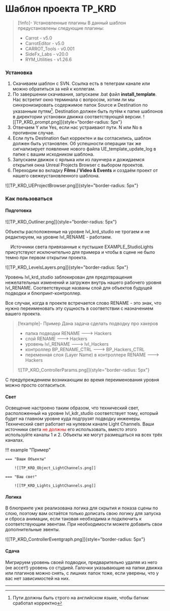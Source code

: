 # Шаблон проекта TP_KRD

>[!info]- Установленные плагины
>В данный шаблон предустановлены следующие плагины:
>
>* Carrot - v5.0
>* CarrotEditor - v5.0
>* CARROT_Tools - v0.001
>* SideFx_Labs - v20.0
>* RYM_Utilities - v1.26.6

### Установка

1. Скачиваем шаблон с SVN. Ссылка есть в телеграм канале или можно обратиться за ней к коллегам.
2. По завершении скачивания, запускаем .bat файл **install_template**. Нас встретит окно терминала с вопросом, хотим ли мы синхронизировать содержимое папок Source и Destination по указанным путям[^1]. Destination должен быть путём к папке шаблонов в директории установки движка соответствующей версии. ![[TP_KRD_prompt.png]]{style="border-radius: 5px"}
3. Отвечаем Y или Yes, если нас устраивают пути. N или No в противном случае.
4. Если путь Destination был корректен и вы согласились, шаблон должен быть установлен. Об успешности операции так же сигнализирует появление нового файла UE_template_update_log в папке с вашим исходником шаблона.
5. Запускаем движок с ярлыка или из лаунчера и дожидаемся открытия окна Unreal Projects Browser с выбором проектов.
6. Переходим во вкладку **Films / Video & Events** и создаём проект от нашего свежеустановленного шаблона. 

![[TP_KRD_UEProjectBrowser.png]]{style="border-radius: 5px"}

### Как пользоваться

####  Подготовка

![[TP_KRD_Outliner.png]]{style="border-radius: 5px"}

Объекты расположенные на уровне lvl_krd_studio не трогаем и не редактируем, на уровне lvl_RENAME - работаем.

$\quad$Источники света привязанные к пустышке EXAMPLE_StudioLights присутствуют исключительно для примера и чтобы в сцене не было темно при первом открытии проекта.


![[TP_KRD_LevelsLayers.png]]{style="border-radius: 5px"}

Уровень lvl_krd_studio заблокирован для предотвращения нежелательных изменений и загружен внутрь нашего рабочего уровня lvl_RENAME. Соответствующе названы слой для объектов будущей подводки и блюпринт-контроллер.

Все случаи, когда в проекте встречается слово RENAME - это знак, что нужно переименовать эту сущность в соответствии с назначением вашего проекта.

>[!example]- Пример
>Дана задача сделать подводку про хакеров
>
>* папка подводки RENAME ---> Hackers
>* слой RENAME ---> Hackers
>* уровень lvl_RENAME ---> lvl_Hackers
>* контроллер BP_RENAME_CTRL ---> BP_Hackers_CTRL
>* переменная слоя (Layer Name) в контроллере RENAME ---> Hackers
>
>![[TP_KRD_ControllerParams.png]]{style="border-radius: 5px"}
>  

С предупреждением возникающим во время переименования уровня можно просто согласиться.

#### Свет

Освещение настроено таким образом, что технический свет, расположенный на уровне lvl_kdr_studio соответствует тому, который будет на главном уровне куда подгрузят подводку инженеры. Технический свет работает на нулевом канале Light Channels. Ваши источники света <span style="color:red">не должны</span> его использовать, вместо этого используйте каналы 1 и 2. Объекты же могут размещаться на всех трёх каналах.

!!! example "Пример"

    === "Ваши Объекты"
    
        ![[TP_KRD_Object_LightChannels.png]]
    
    === "Ваш свет"
    
        ![[TP_KRD_Lights_LightChannels.png]]

#### Логика

В блюпринте уже реализована логика для скрытия и показа сцены по слою, поэтому вам остаётся только дописать свою логику для запуска и сброса анимации, если таковая необходима и подключить к соответствующим эвентам. При необходимости можете добавить свои дополнительные эвенты.

![[TP_KRD_ControllerEventgraph.png]]{style="border-radius: 5px"}

#### Сдача

Мигрируем уровень своей подводки, предварительно удаляя из него (не ассет!) уровень со студией. Галочки указывающие на папки движка или плагинов можно снять, с лишних папок тоже, если уверены, что у вас нет зависимостей на них.


---
[^1]: Пути должны быть строго на английском языке, чтобы батник сработал корректно